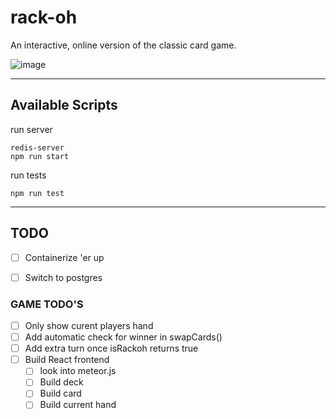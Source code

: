 # rack-oh

An interactive, online version of the classic card game.
 
![image](https://user-images.githubusercontent.com/21206175/174420259-38f1bc15-8619-482b-992d-1009132118b4.png)



 ---


## Available Scripts

run server
```
redis-server
npm run start
```

run tests
```
npm run test
```

 ---

## TODO
- [ ] Containerize 'er up
- [ ] Switch to postgres


### GAME TODO'S
- [ ] Only show curent players hand
- [ ] Add automatic check for winner in swapCards()
- [ ] Add extra turn once isRackoh returns true
- [ ] Build React frontend
  - [ ] look into meteor.js
  - [ ] Build deck
  - [ ] Build card
  - [ ] Build current hand
